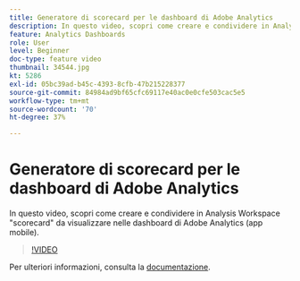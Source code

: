 ```yaml
---
title: Generatore di scorecard per le dashboard di Adobe Analytics
description: In questo video, scopri come creare e condividere in Analysis Workspace "scorecard" da visualizzare nelle dashboard di Adobe Analytics (app mobile).
feature: Analytics Dashboards
role: User
level: Beginner
doc-type: feature video
thumbnail: 34544.jpg
kt: 5286
exl-id: 05bc39ad-b45c-4393-8cfb-47b215228377
source-git-commit: 84984ad9bf65cfc69117e40ac0e0cfe503cac5e5
workflow-type: tm+mt
source-wordcount: '70'
ht-degree: 37%

---
```


# Generatore di scorecard per le dashboard di Adobe Analytics

In questo video, scopri come creare e condividere in Analysis Workspace &quot;scorecard&quot; da visualizzare nelle dashboard di Adobe Analytics (app mobile).

>[!VIDEO](https://video.tv.adobe.com/v/34544/?quality=12&learn=on)

Per ulteriori informazioni, consulta la [documentazione](https://experienceleague.adobe.com/docs/analytics/analyze/mobapp/home.html?lang=it).
